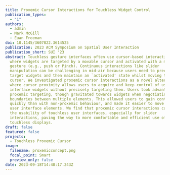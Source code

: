 ```yaml
---
title: Proxemic Cursor Interactions for Touchless Widget Control
publication_types:
  - "1"
authors:
  - admin
  - Mark McGill
  - Euan Freeman
doi: 10.1145/3607822.3614525
publication: 2023 ACM Symposium on Spatial User Interaction
publication_short: SUI '23
abstract: Touchless gesture interfaces often use cursor-based interactions,
  where widgets are targeted by a movable cursor and activated with a mid-air
  gesture (e.g., push or Pinch). Continuous interactions like slider
  manipulation can be challenging in mid-air because users need to precisely
  target widgets and then maintain an `activated' state whilst moving the
  cursor. We investigated proxemic cursor interactions as a novel alternative,
  where cursor proximity allows users to acquire and keep control of user
  interface widgets without precisely targeting them. Users took advantage of
  proxemic targeting, though gravitated towards widgets when negotiating the
  boundaries between multiple elements. This allowed users to gain control more
  quickly than with non-proxemic behaviour, and made it easier to move between
  user interface elements. We find that proxemic cursor interactions can improve
  the usability of touchless user interfaces, especially for slider
  interactions, paving the way to more comfortable and efficient use of
  touchless displays.
draft: false
featured: false
projects:
  - Touchless Proxemic Cursor
image:
  filename: proxemicconcept.png
  focal_point: Smart
  preview_only: false
date: 2023-09-18T14:48:17.243Z
---
```

